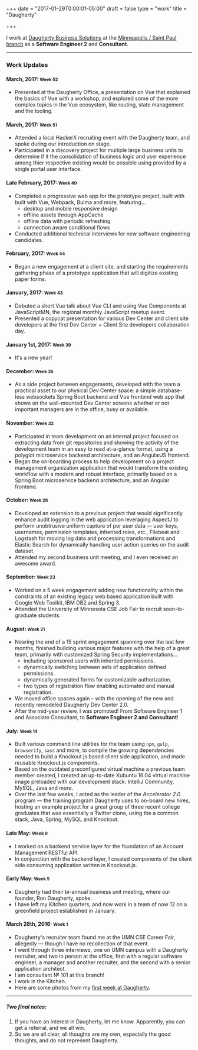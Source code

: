 +++
date = "2017-01-29T0:00:01-05:00"
draft = false
type = "work"
title = "Daugherty"

+++

I work at [Daugherty Business Solutions](https://www.daugherty.com/) at the [Minneapolis / Saint Paul branch](https://www.daugherty.com/about-us/locations/minneapolis/) as a **Software Engineer 2** and **Consultant**.

---


### Work Updates

#### March, 2017: <small>Week 52</small>

- Presented at the Daugherty Office, a presentation on Vue that explained the basics of Vue with a workshop, and explored some of the more complex topics in the Vue ecosystem, like routing, state management and the tooling.

#### March, 2017: <small>Week 51</small>

- Attended a local HackerX recruiting event with the Daugherty team, and spoke during our introduction on stage.
- Participated in a discovery project for multiple large business units to determine if it the consolidation of business logic and user experience among thier respective existing would be possible using provided by a single portal user interface.

#### Late February, 2017: <small>Week 49</small>

- Completed a progressive web app for the prototype project, built with built with Vue, Webpack, Bulma and more, featuring...
  - desktop and mobile responsive design
  - offline assets through AppCache
  - offline data with periodic refreshing
  - connection aware conditional flows
- Conducted additional technical interviews for new software engineering candidates.

#### February, 2017: <small>Week 44</small>

- Began a new engagement at a client site, and starting the requirements gathering phase of a prototype application that will digitize existing paper forms.

#### January, 2017: <small>Week 43</small>

- Debuted a short Vue talk about Vue CLI and using Vue Components at JavaScriptMN, the regional monthly JavaScript meetup event.
- Presented a copycat presentation for various Dev Center and client site developers at the first Dev Center + Client Site developers collaboration day.

#### January 1st, 2017: <small>Week 39</small>

- It's a new year!

#### December: <small>Week 35</small>

- As a side project between engagements, developed with the team a practical asset to our physical Dev Center space: a simple database-less websockets Spring Boot backend and Vue frontend web app that shows on the wall-mounted Dev Center screens whether or not important managers are in the office, busy or available.

#### November: <small>Week 32</small>

- Participated in team development on an internal project focused on extracting data from git repositories and showing the activity of the development team in an easy to read at-a-glance format, using a polyglot microservice backend architecture, and an AngularJS frontend.
- Began the on-boarding process to help development on a project management organization application that would transform the existing workflow with a modern and robust interface, primarily based on a Spring Boot microservice backend architecture, and an Angular frontend.

#### October: <small>Week 28</small>

- Developed an extension to a previous project that would significantly enhance audit logging in the web application leveraging AspectJ to perform unobtrusive uniform capture of per user data &mdash; user keys, usernames, permission templates, inherited roles, etc., Filebeat and Logstash for moving log data and processing transformations and Elastic Search for dynamically handling user action queries on the audit dataset.
- Attended my second business unit meeting, and I even received an awesome award.

#### September: <small>Week 23</small>

- Worked on a 5 week engagement adding new functionality within the constraints of an existing legacy web based application built with Google Web Toolkit, IBM DB2 and Spring 3.
- Attended the University of Minnesota CSE Job Fair to recruit soon-to-graduate students.

#### August: <small>Week 21</small>

- Nearing the end of a 15 sprint engagement spanning over the last few months, finished building various major features with the help of a great team, primarily with customized Spring Security implementations...
  - including sponsored users with inherited permissions.
  - dynamically switching between sets of application defined permissions.
  - dynamically generated forms for customizable authorization.
  - two types of registration flow enabling automated and manual registration.
- We moved office spaces again &ndash; with the opening of the new and recently remodeled Daugherty Dev Center 2.0.
- After the mid-year review, I was promoted! From Software Engineer 1 and Associate Consultant, to **Software Engineer 2 and Consultant**!

#### July: <small>Week 14</small>

- Built various command line utilities for the team using `npm`, `gulp`, `browserify`, `sass` and more, to compile the growing dependencies needed to build a Knockout.js based client side application, and made reusable Knockout.js components.
- Based on the outdated preconfigured virtual machine a previous team member created, I created an up-to-date Xubuntu 16.04 virtual machine image preloaded with our development stack: IntelliJ Community, MySQL, Java and more.
- Over the last few weeks, I acted as the leader of the *Accelerator 2.0* program &mdash; the training program Daugherty uses to on-board new hires, hosting an example project for a great group of three recent college graduates that was essentially a Twitter clone, using the a common stack, Java, Spring, MySQL and Knockout.

#### Late May: <small>Week 9</small>

- I worked on a backend service layer for the foundation of an Account Management RESTful API.
- In conjunction with the backend layer, I created components of the client side consuming application written in Knockout.js.

#### Early May: <small>Week 5</small>

- Daugherty had their bi-annual business unit meeting, where our founder, Ron Daugherty, spoke.
- I have left my Kitchen quarters, and now work in a team of now 12 on a greenfield project established in January.

#### March 28th, 2016: <small>Week 1</small>

- Daugherty's recruiter team found me at the UMN CSE Career Fair, allegedly &mdash; though I have no recollection of that event.
- I went through three interviews, one on UMN campus with a Daugherty recruiter, and two in person at the office, first with a regular software engineer, a manager and another recruiter, and the second with a senior application architect.
- I am consultant &numero; 101 at this branch!
- I work in the Kitchen.
- Here are some photos from my [first week at Daugherty](https://goo.gl/photos/XHFAkCFaUq9wGX7B6).

---

##### Two final notes:

1. If you have an interest in Daugherty, let me know. Apparently, you can get a referral, and we all win.
2. So we are all clear, all thoughts are my own, especially the good thoughts, and do not represent Daugherty.
